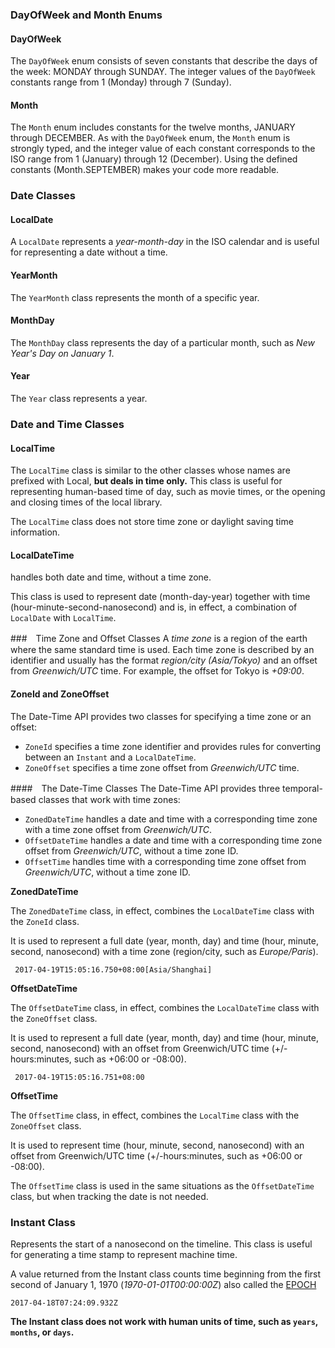 ### DayOfWeek and Month Enums

#### DayOfWeek

The `DayOfWeek` enum consists of seven constants that describe the days of the week: MONDAY through SUNDAY.
The integer values of the `DayOfWeek` constants range from 1 (Monday) through 7 (Sunday).

#### Month

The `Month` enum includes constants for the twelve months, JANUARY through DECEMBER.
As with the `DayOfWeek` enum, the `Month` enum is strongly typed, 
and the integer value of each constant corresponds to the ISO range from 1 (January) through 12 (December).
Using the defined constants (Month.SEPTEMBER) makes your code more readable.

### Date Classes
#### LocalDate
A `LocalDate` represents a _year-month-day_ in the ISO calendar and is useful for representing a date
without a time. 

#### YearMonth
The `YearMonth` class represents the month of a specific year.
#### MonthDay
The `MonthDay` class represents the day of a particular month, such as _New Year's Day on January 1_.
#### Year
The `Year` class represents a year.

### Date and Time Classes

#### LocalTime
The `LocalTime` class is similar to the other classes whose names are prefixed with Local, 
**but deals in time only.** 
This class is useful for representing human-based time of day, such as movie times,
or the opening and closing times of the local library.
 
The `LocalTime` class does not store time zone or daylight saving time information.

#### LocalDateTime

handles both date and time, without a time zone.

 This class is used to represent date (month-day-year) together with time (hour-minute-second-nanosecond)
  and is, in effect, a combination of `LocalDate` with `LocalTime`. 

###　Time Zone and Offset Classes
A _time zone_ is a region of the earth where the same standard time is used. 
Each time zone is described by an identifier and usually has the format _region/city (Asia/Tokyo)_
and an offset from _Greenwich/UTC_ time.
For example, the offset for Tokyo is _+09:00_.

#### ZoneId and ZoneOffset

The Date-Time API provides two classes for specifying a time zone or an offset:

* `ZoneId` specifies a time zone identifier and provides rules for converting between an `Instant` and a `LocalDateTime`.
* `ZoneOffset` specifies a time zone offset from _Greenwich/UTC_ time.

####　The Date-Time Classes
The Date-Time API provides three temporal-based classes that work with time zones:

* `ZonedDateTime` handles a date and time with a corresponding time zone with a time zone offset from _Greenwich/UTC_.
* `OffsetDateTime` handles a date and time with a corresponding time zone offset from _Greenwich/UTC_, without a time zone ID.
* `OffsetTime` handles time with a corresponding time zone offset from _Greenwich/UTC_, without a time zone ID.

    
**ZonedDateTime**
    
 The `ZonedDateTime` class, in effect, combines the `LocalDateTime` class with the `ZoneId` class. 
 
 It is used to represent a full date (year, month, day) and time (hour, minute, second, nanosecond)
 with a time zone (region/city, such as _Europe/Paris_).

```
 2017-04-19T15:05:16.750+08:00[Asia/Shanghai]
 ```

**OffsetDateTime**

The `OffsetDateTime` class, in effect, combines the `LocalDateTime` class with the `ZoneOffset` class.

It is used to represent a full date (year, month, day) and time (hour, minute, second, nanosecond) 
with an offset from Greenwich/UTC time (+/-hours:minutes, such as +06:00 or -08:00).

```
 2017-04-19T15:05:16.751+08:00
 ```

**OffsetTime**

The `OffsetTime` class, in effect, combines the `LocalTime` class with the `ZoneOffset` class. 

It is used to represent time (hour, minute, second, nanosecond) 
with an offset from Greenwich/UTC time (+/-hours:minutes, such as +06:00 or -08:00).

The `OffsetTime` class is used in the same situations as the `OffsetDateTime` class, 
but when tracking the date is not needed.

### Instant Class

 Represents the start of a nanosecond on the timeline. 
 This class is useful for generating a time stamp to represent machine time.
 
 A value returned from the Instant class counts time beginning from 
 the first second of January 1, 1970 (_1970-01-01T00:00:00Z_) 
 also called the [EPOCH](https://docs.oracle.com/javase/8/docs/api/java/time/Instant.html#EPOCH)
 
 ```
 2017-04-18T07:24:09.932Z 
 ```
 **The Instant class does not work with human units of time, such as `years`, `months`, or `days`.**